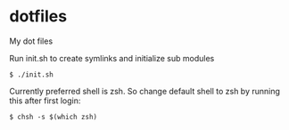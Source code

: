 dotfiles
========

My dot files

Run init.sh to create symlinks and initialize sub modules
```
$ ./init.sh
```

Currently preferred shell is zsh. So change default shell to zsh by running this after first login:
```
$ chsh -s $(which zsh)
```
